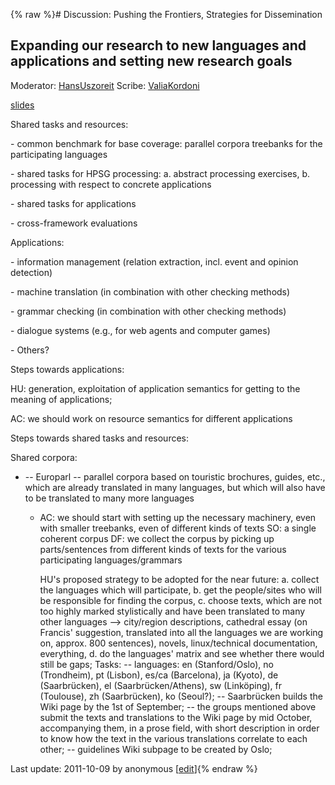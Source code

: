{% raw %}# Discussion: Pushing the Frontiers, Strategies for Dissemination

## Expanding our research to new languages and applications and setting new research goals

Moderator: [HansUszoreit](/HansUszoreit) Scribe:
[ValiaKordoni](https://blog.inductorsoftware.com/docsproto/tools/ValiaKordoni)

[slides](http://www.coli.uni-saarland.de/~kordoni/DELPH-IN-BERLIN.ppt)

Shared tasks and resources:

\- common benchmark for base coverage: parallel corpora treebanks for
the participating languages

\- shared tasks for HPSG processing: a. abstract processing exercises,
b. processing with respect to concrete applications

\- shared tasks for applications

\- cross-framework evaluations

Applications:

\- information management (relation extraction, incl. event and opinion
detection)

\- machine translation (in combination with other checking methods)

\- grammar checking (in combination with other checking methods)

\- dialogue systems (e.g., for web agents and computer games)

\- Others?

Steps towards applications:

HU: generation, exploitation of application semantics for getting to the
meaning of applications;

AC: we should work on resource semantics for different applications

Steps towards shared tasks and resources:

Shared corpora:

- -- Europarl -- parallel corpora based on touristic brochures,
guides, etc., which are already translated in many languages, but
which will also have to be translated to many more languages
  - AC: we should start with setting up the necessary machinery,
even with smaller treebanks, even of different kinds of texts
SO: a single coherent corpus DF: we collect the corpus by
picking up parts/sentences from different kinds of texts for the
various participating languages/grammars
    
    HU's proposed strategy to be adopted for the near future: a.
collect the languages which will participate, b. get the
people/sites who will be responsible for finding the corpus, c.
choose texts, which are not too highly marked stylistically and
have been translated to many other languages --&gt; city/region
descriptions, cathedral essay (on Francis' suggestion,
translated into all the languages we are working on, approx. 800
sentences), novels, linux/technical documentation,
everything, d. do the languages' matrix and see whether there
would still be gaps; Tasks: -- languages: en (Stanford/Oslo), no
(Trondheim), pt (Lisbon), es/ca (Barcelona), ja (Kyoto), de
(Saarbrücken), el (Saarbrücken/Athens), sw (Linköping), fr
(Toulouse), zh (Saarbrücken), ko (Seoul?); -- Saarbrücken builds
the Wiki page by the 1st of September; -- the groups mentioned
above submit the texts and translations to the Wiki page by mid
October, accompanying them, in a prose field, with short
description in order to know how the text in the various
translations correlate to each other; -- guidelines Wiki subpage
to be created by Oslo;

Last update: 2011-10-09 by anonymous [[edit](https://github.com/delph-in/docs/wiki/BerlinFrontiers/_edit)]{% endraw %}